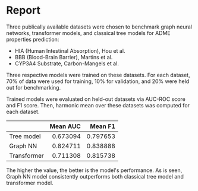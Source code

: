 # Report

Three publically available datasets were chosen to benchmark graph neural networks, transformer models, and classical tree models for ADME properties prediction:
- HIA (Human Intestinal Absorption), Hou et al.
- BBB (Blood-Brain Barrier), Martins et al.
- CYP3A4 Substrate, Carbon-Mangels et al.

Three respective models were trained on these datasets. For each dataset, 70% of data were used for training, 10% for validation, and 20% were held out for benchmarking.

Trained models were evaluated on held-out datasets via AUC-ROC score and F1 score. Then, harmonic mean over these datasets was computed for each dataset.

|             | Mean AUC |  Mean F1 |
|:------------|---------:|---------:|
| Tree model  | 0.673094 | 0.797653 |
| Graph NN    | 0.824711 | 0.838888 |
| Transformer | 0.711308 | 0.815738 |

The higher the value, the better is the model's performance. As is seen, Graph NN model consistently outperforms both classical tree model and transformer model.
